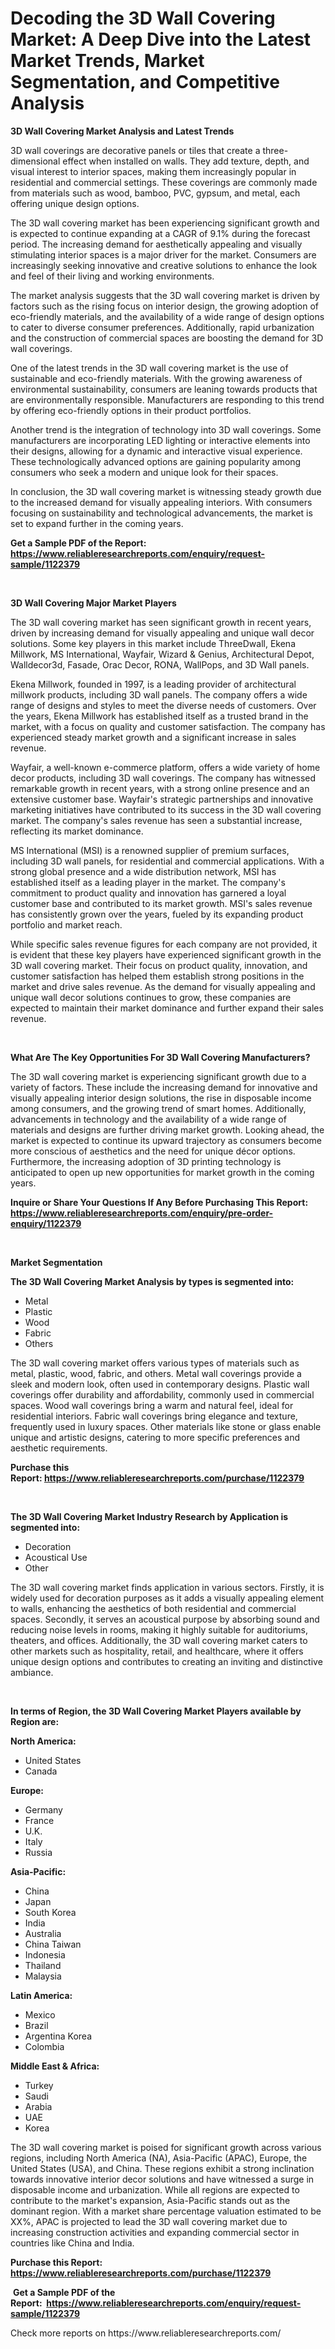 <p><h1>Decoding the 3D Wall Covering Market: A Deep Dive into the Latest Market Trends, Market Segmentation, and Competitive Analysis</h1></p><p><strong>3D Wall Covering Market Analysis and Latest Trends</strong></p>
<p><p>3D wall coverings are decorative panels or tiles that create a three-dimensional effect when installed on walls. They add texture, depth, and visual interest to interior spaces, making them increasingly popular in residential and commercial settings. These coverings are commonly made from materials such as wood, bamboo, PVC, gypsum, and metal, each offering unique design options.</p><p>The 3D wall covering market has been experiencing significant growth and is expected to continue expanding at a CAGR of 9.1% during the forecast period. The increasing demand for aesthetically appealing and visually stimulating interior spaces is a major driver for the market. Consumers are increasingly seeking innovative and creative solutions to enhance the look and feel of their living and working environments.</p><p>The market analysis suggests that the 3D wall covering market is driven by factors such as the rising focus on interior design, the growing adoption of eco-friendly materials, and the availability of a wide range of design options to cater to diverse consumer preferences. Additionally, rapid urbanization and the construction of commercial spaces are boosting the demand for 3D wall coverings.</p><p>One of the latest trends in the 3D wall covering market is the use of sustainable and eco-friendly materials. With the growing awareness of environmental sustainability, consumers are leaning towards products that are environmentally responsible. Manufacturers are responding to this trend by offering eco-friendly options in their product portfolios.</p><p>Another trend is the integration of technology into 3D wall coverings. Some manufacturers are incorporating LED lighting or interactive elements into their designs, allowing for a dynamic and interactive visual experience. These technologically advanced options are gaining popularity among consumers who seek a modern and unique look for their spaces.</p><p>In conclusion, the 3D wall covering market is witnessing steady growth due to the increased demand for visually appealing interiors. With consumers focusing on sustainability and technological advancements, the market is set to expand further in the coming years.</p></p>
<p><strong>Get a Sample PDF of the Report:&nbsp; <a href="https://www.reliableresearchreports.com/enquiry/request-sample/1122379">https://www.reliableresearchreports.com/enquiry/request-sample/1122379</a></strong></p>
<p>&nbsp;</p>
<p><strong>3D Wall Covering Major Market Players</strong></p>
<p><p>The 3D wall covering market has seen significant growth in recent years, driven by increasing demand for visually appealing and unique wall decor solutions. Some key players in this market include ThreeDwall, Ekena Millwork, MS International, Wayfair, Wizard & Genius, Architectural Depot, Walldecor3d, Fasade, Orac Decor, RONA, WallPops, and 3D Wall panels.</p><p>Ekena Millwork, founded in 1997, is a leading provider of architectural millwork products, including 3D wall panels. The company offers a wide range of designs and styles to meet the diverse needs of customers. Over the years, Ekena Millwork has established itself as a trusted brand in the market, with a focus on quality and customer satisfaction. The company has experienced steady market growth and a significant increase in sales revenue.</p><p>Wayfair, a well-known e-commerce platform, offers a wide variety of home decor products, including 3D wall coverings. The company has witnessed remarkable growth in recent years, with a strong online presence and an extensive customer base. Wayfair's strategic partnerships and innovative marketing initiatives have contributed to its success in the 3D wall covering market. The company's sales revenue has seen a substantial increase, reflecting its market dominance.</p><p>MS International (MSI) is a renowned supplier of premium surfaces, including 3D wall panels, for residential and commercial applications. With a strong global presence and a wide distribution network, MSI has established itself as a leading player in the market. The company's commitment to product quality and innovation has garnered a loyal customer base and contributed to its market growth. MSI's sales revenue has consistently grown over the years, fueled by its expanding product portfolio and market reach.</p><p>While specific sales revenue figures for each company are not provided, it is evident that these key players have experienced significant growth in the 3D wall covering market. Their focus on product quality, innovation, and customer satisfaction has helped them establish strong positions in the market and drive sales revenue. As the demand for visually appealing and unique wall decor solutions continues to grow, these companies are expected to maintain their market dominance and further expand their sales revenue.</p></p>
<p>&nbsp;</p>
<p><strong>What Are The Key Opportunities For 3D Wall Covering Manufacturers?</strong></p>
<p><p>The 3D wall covering market is experiencing significant growth due to a variety of factors. These include the increasing demand for innovative and visually appealing interior design solutions, the rise in disposable income among consumers, and the growing trend of smart homes. Additionally, advancements in technology and the availability of a wide range of materials and designs are further driving market growth. Looking ahead, the market is expected to continue its upward trajectory as consumers become more conscious of aesthetics and the need for unique décor options. Furthermore, the increasing adoption of 3D printing technology is anticipated to open up new opportunities for market growth in the coming years.</p></p>
<p><strong>Inquire or Share Your Questions If Any Before Purchasing This Report: <a href="https://www.reliableresearchreports.com/enquiry/pre-order-enquiry/1122379">https://www.reliableresearchreports.com/enquiry/pre-order-enquiry/1122379</a></strong></p>
<p>&nbsp;</p>
<p><strong>Market Segmentation</strong></p>
<p><strong>The 3D Wall Covering Market Analysis by types is segmented into:</strong></p>
<p><ul><li>Metal</li><li>Plastic</li><li>Wood</li><li>Fabric</li><li>Others</li></ul></p>
<p><p>The 3D wall covering market offers various types of materials such as metal, plastic, wood, fabric, and others. Metal wall coverings provide a sleek and modern look, often used in contemporary designs. Plastic wall coverings offer durability and affordability, commonly used in commercial spaces. Wood wall coverings bring a warm and natural feel, ideal for residential interiors. Fabric wall coverings bring elegance and texture, frequently used in luxury spaces. Other materials like stone or glass enable unique and artistic designs, catering to more specific preferences and aesthetic requirements.</p></p>
<p><strong>Purchase this Report:&nbsp;<a href="https://www.reliableresearchreports.com/purchase/1122379">https://www.reliableresearchreports.com/purchase/1122379</a></strong></p>
<p>&nbsp;</p>
<p><strong>The 3D Wall Covering Market Industry Research by Application is segmented into:</strong></p>
<p><ul><li>Decoration</li><li>Acoustical Use</li><li>Other</li></ul></p>
<p><p>The 3D wall covering market finds application in various sectors. Firstly, it is widely used for decoration purposes as it adds a visually appealing element to walls, enhancing the aesthetics of both residential and commercial spaces. Secondly, it serves an acoustical purpose by absorbing sound and reducing noise levels in rooms, making it highly suitable for auditoriums, theaters, and offices. Additionally, the 3D wall covering market caters to other markets such as hospitality, retail, and healthcare, where it offers unique design options and contributes to creating an inviting and distinctive ambiance.</p></p>
<p>&nbsp;</p>
<p><strong>In terms of Region, the 3D Wall Covering Market Players available by Region are:</strong></p>
<p>
    <p> <strong> North America: </strong>
        <ul>
            <li>United States</li>
            <li>Canada</li>
        </ul>
        </p> 
    <p> <strong> Europe: </strong>
        <ul>
            <li>Germany</li>
            <li>France</li>
            <li>U.K.</li>
            <li>Italy</li>
            <li>Russia</li>
        </ul>
        </p> 
    <p> <strong> Asia-Pacific: </strong>
        <ul>
            <li>China</li>
            <li>Japan</li>
            <li>South Korea</li>
            <li>India</li>
            <li>Australia</li>
            <li>China Taiwan</li>
            <li>Indonesia</li>
            <li>Thailand</li>
            <li>Malaysia</li>
        </ul>
        </p> 
    <p> <strong> Latin America: </strong>
        <ul>
            <li>Mexico</li>
            <li>Brazil</li>
            <li>Argentina Korea</li>
            <li>Colombia</li>
        </ul>
        </p> 
    <p> <strong> Middle East & Africa: </strong>
        <ul>
            <li>Turkey</li>
            <li>Saudi</li>
            <li>Arabia</li>
            <li>UAE</li>
            <li>Korea</li>
        </ul>
    </p>
    </p>
<p><p>The 3D wall covering market is poised for significant growth across various regions, including North America (NA), Asia-Pacific (APAC), Europe, the United States (USA), and China. These regions exhibit a strong inclination towards innovative interior decor solutions and have witnessed a surge in disposable income and urbanization. While all regions are expected to contribute to the market's expansion, Asia-Pacific stands out as the dominant region. With a market share percentage valuation estimated to be XX%, APAC is projected to lead the 3D wall covering market due to increasing construction activities and expanding commercial sector in countries like China and India.</p></p>
<p><strong>Purchase this Report: <a href="https://www.reliableresearchreports.com/purchase/1122379">https://www.reliableresearchreports.com/purchase/1122379</a></strong></p>
<p>&nbsp;<strong>Get a Sample PDF of the Report:&nbsp;&nbsp;<a href="https://www.reliableresearchreports.com/enquiry/request-sample/1122379">https://www.reliableresearchreports.com/enquiry/request-sample/1122379</a></strong></p>
<p><strong></strong></p>
<p>Check more reports on https://www.reliableresearchreports.com/</p>